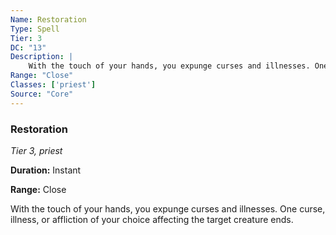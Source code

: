 ```yaml
---
Name: Restoration
Type: Spell
Tier: 3
DC: "13"
Description: |
    With the touch of your hands, you expunge curses and illnesses. One curse, illness, or affliction of your choice affecting the target creature ends.Duration: "Instant"
Range: "Close"
Classes: ['priest']
Source: "Core"
---
```


### Restoration

_Tier 3, priest_

**Duration:** Instant

**Range:** Close

With the touch of your hands, you expunge curses and illnesses. One curse, illness, or affliction of your choice affecting the target creature ends.

